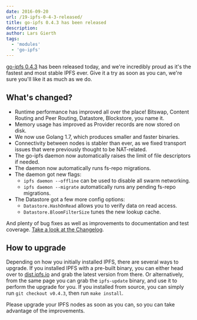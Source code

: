 ```yaml
---
date: 2016-09-20
url: /19-ipfs-0-4-3-released/
title: go-ipfs 0.4.3 has been released
description:
author: Lars Gierth
tags:
  - 'modules'
  - 'go-ipfs'
---
```


[go-ipfs 0.4.3](https://dist.ipfs.io/#go-ipfs) has been released today,
and we're incredibly proud as it's the fastest and most stable IPFS ever.
Give it a try as soon as you can, we're sure you'll like it as much as we do.

## What's changed?

- Runtime performance has improved all over the place!
  Bitswap, Content Routing and Peer Routing, Datastore, Blockstore, you name it.
- Memory usage has improved as Provider records are now stored on disk.
- We now use Golang 1.7, which produces smaller and faster binaries.
- Connectivity between nodes is stabler than ever,
  as we fixed transport issues that were previously thought to be NAT-related.
- The go-ipfs daemon now automatically raises the limit of file descriptors if needed.
- The daemon now automatically runs fs-repo migrations.
- The daemon got new flags:
  - `ipfs daemon --offline` can be used to disable all swarm networking.
  - `ipfs daemon --migrate` automatically runs any pending fs-repo migrations.
- The Datastore got a few more config options:
  - `Datastore.HashOnRead` allows you to verify data on read access.
  - `Datastore.BloomFilterSize` tunes the new lookup cache.

And plenty of bug fixes as well as improvements to documentation and test coverage.
[Take a look at the Changelog](https://github.com/ipfs/go-ipfs/blob/master/CHANGELOG.md).

## How to upgrade

Depending on how you initially installed IPFS, there are several ways to
upgrade. If you installed IPFS with a pre-built binary, you can either head over
to [dist.ipfs.io](https://dist.ipfs.io/#go-ipfs) and grab the latest version
from there. Or alternatively, from the same page you can grab the `ipfs-update`
binary, and use it to perform the upgrade for you. If you installed from
source, you can simply run `git checkout v0.4.3`, then run `make install`.

Please upgrade your IPFS nodes as soon as you can,
so you can take advantage of the improvements.
